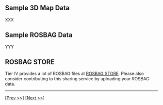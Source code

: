 ## Sample 3D Map Data

XXX

## Sample ROSBAG Data

YYY

## ROSBAG STORE

Tier IV provides a lot of ROSBAG files at [ROSBAG STORE](https://rosbag.tier4.jp). Please also consider contributing to this sharing service by uploading your ROSBAG data.

***

[[Prev >>](https://github.com/CPFL/Autoware/wiki/Installation)]
[[Next >>](https://github.com/CPFL/Autoware/wiki/Sensing)]
